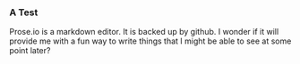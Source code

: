<!--
title: content editing
path: first
-->

### A Test

Prose.io is a markdown editor. It is backed up by github. I wonder if it will provide me with a fun way to write things that I might be able to see at some point later?